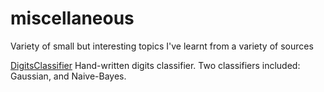 # miscellaneous
Variety of small but interesting topics I've learnt from a variety of sources

[DigitsClassifier](DigitsClassifier)
Hand-written digits classifier. Two classifiers included: Gaussian, and Naive-Bayes.
